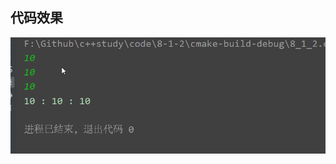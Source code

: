 ## 代码效果

![image](https://github.com/sinary-sys/CppStudy/blob/master/pictures/clion64_L9QTk0O0Wc.png)